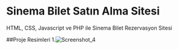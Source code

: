# Sinema Bilet Satın Alma Sitesi
 HTML, CSS, Javascript ve PHP ile Sinema Bilet Rezervasyon Sitesi 

 ##Proje Resimleri
1.![Screenshot_4](https://github.com/BerkayBaseski/Sinema-Bilet-Sat-n-Alma-Sitesi/assets/132743890/7676d292-236f-4fe5-822c-1921d0a5e15a)

 

